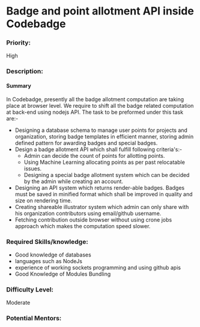 # Badge and point allotment API inside Codebadge

### Priority:

High

### Description:

#### Summary

In Codebadge, presently all the badge allotment computation are taking place at browser level. We require to shift all the badge related computation at back-end using nodejs API. The task to be preformed under this task are:-

* Designing a database schema to manage user points for projects and organization, storing badge templates in efficient manner, storing admin defined pattern for awarding badges and special badges.
* Design a badge allotment API which shall fulfill following criteria's:-
  * Admin can decide the count of points for allotting points.
  * Using Machine Learning allocating points as per past relocatable issues.
  * Designing a special badge allotment system which can be decided by the admin while creating an account.
* Designing an API system which returns render-able badges. Badges must be saved in minified format which shall be improved in quality and size on rendering time.
* Creating shareable illustrator system which admin can only share with his organization contributors using email/github username.
* Fetching contribution outside browser without using crone jobs approach which makes the computation speed slower.

### **Required Skills/knowledge:**

* Good knowledge of databases
* languages such as NodeJs
* experience of working sockets programming and using github apis
* Good Knowledge of Modules Bundling

### Difficulty Level:

Moderate

###  Potential Mentors:



